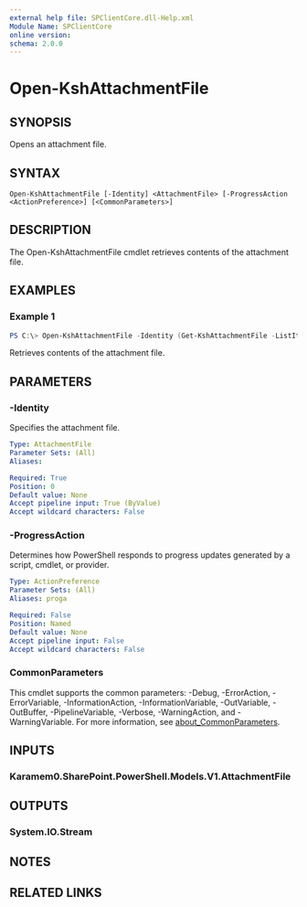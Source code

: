 ```yaml
---
external help file: SPClientCore.dll-Help.xml
Module Name: SPClientCore
online version:
schema: 2.0.0
---
```


# Open-KshAttachmentFile

## SYNOPSIS
Opens an attachment file.

## SYNTAX

```
Open-KshAttachmentFile [-Identity] <AttachmentFile> [-ProgressAction <ActionPreference>] [<CommonParameters>]
```

## DESCRIPTION
The Open-KshAttachmentFile cmdlet retrieves contents of the attachment file.

## EXAMPLES

### Example 1
```powershell
PS C:\> Open-KshAttachmentFile -Identity (Get-KshAttachmentFile -ListItem (Get-KshListItem -List (Get-KshList -ListTitle 'Announcements') -ItemId 1) -FileName 'README.txt')
```

Retrieves contents of the attachment file.

## PARAMETERS

### -Identity
Specifies the attachment file.

```yaml
Type: AttachmentFile
Parameter Sets: (All)
Aliases:

Required: True
Position: 0
Default value: None
Accept pipeline input: True (ByValue)
Accept wildcard characters: False
```

### -ProgressAction
Determines how PowerShell responds to progress updates generated by a script, cmdlet, or provider.

```yaml
Type: ActionPreference
Parameter Sets: (All)
Aliases: proga

Required: False
Position: Named
Default value: None
Accept pipeline input: False
Accept wildcard characters: False
```

### CommonParameters
This cmdlet supports the common parameters: -Debug, -ErrorAction, -ErrorVariable, -InformationAction, -InformationVariable, -OutVariable, -OutBuffer, -PipelineVariable, -Verbose, -WarningAction, and -WarningVariable. For more information, see [about_CommonParameters](http://go.microsoft.com/fwlink/?LinkID=113216).

## INPUTS

### Karamem0.SharePoint.PowerShell.Models.V1.AttachmentFile

## OUTPUTS

### System.IO.Stream

## NOTES

## RELATED LINKS
